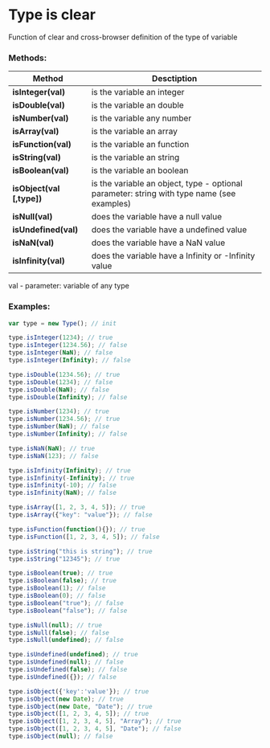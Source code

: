 # Type is clear
Function of clear and cross-browser definition of the type of variable

### Methods:
| Method | Desctiption |
| ------ | ------ |
| **isInteger(val)** | is the variable an integer |
| **isDouble(val)** | is the variable an double |
| **isNumber(val)** | is the variable any number |
| **isArray(val)** | is the variable an array |
| **isFunction(val)** | is the variable an function |
| **isString(val)** | is the variable an string |
| **isBoolean(val)** | is the variable an boolean |
| **isObject(val [,type])** | is the variable an object, type - optional parameter: string with type name (see examples) |
| **isNull(val)** |		 does the variable have a null value |
| **isUndefined(val)** | does the variable have a undefined value |
| **isNaN(val)** | 		 does the variable have a NaN value |
| **isInfinity(val)** |	 does the variable have a Infinity or -Infinity value |

val - parameter: variable of any type

### Examples:
```javascript
var type = new Type(); // init

type.isInteger(1234); // true
type.isInteger(1234.56); // false
type.isInteger(NaN); // false
type.isInteger(Infinity); // false

type.isDouble(1234.56); // true
type.isDouble(1234); // false
type.isDouble(NaN); // false
type.isDouble(Infinity); // false

type.isNumber(1234); // true
type.isNumber(1234.56); // true
type.isNumber(NaN); // false
type.isNumber(Infinity); // false

type.isNaN(NaN); // true
type.isNaN(123); // false

type.isInfinity(Infinity); // true
type.isInfinity(-Infinity); // true
type.isInfinity(-10); // false
type.isInfinity(NaN); // false

type.isArray([1, 2, 3, 4, 5]); // true
type.isArray({"key": "value"}); // false

type.isFunction(function(){}); // true
type.isFunction([1, 2, 3, 4, 5]); // false

type.isString("this is string"); // true
type.isString("12345"); // true

type.isBoolean(true); // true
type.isBoolean(false); // true
type.isBoolean(1); // false
type.isBoolean(0); // false
type.isBoolean("true"); // false
type.isBoolean("false"); // false

type.isNull(null); // true
type.isNull(false); // false
type.isNull(undefined); // false

type.isUndefined(undefined); // true
type.isUndefined(null); // false
type.isUndefined(false); // false
type.isUndefined({}); // false

type.isObject({'key':'value'}); // true
type.isObject(new Date); // true
type.isObject(new Date, "Date"); // true
type.isObject([1, 2, 3, 4, 5]); // true
type.isObject([1, 2, 3, 4, 5], "Array"); // true
type.isObject([1, 2, 3, 4, 5], "Date"); // false
type.isObject(null); // false
```